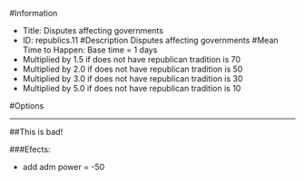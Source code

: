 #Information
 - Title: Disputes affecting governments
 - ID: republics.11
#Description
Disputes affecting governments
#Mean Time to Happen:
Base time = 1 days
 - Multiplied by 1.5 if does not have republican tradition is 70
 - Multiplied by 2.0 if does not have republican tradition is 50
 - Multiplied by 3.0 if does not have republican tradition is 30
 - Multiplied by 5.0 if does not have republican tradition is 10

#Options

___
##This is bad!

###Efects:<ul><li>add adm power = -50</li></ul>
